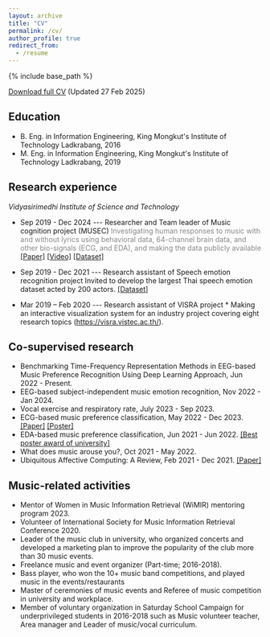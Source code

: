 ```yaml
---
layout: archive
title: "CV"
permalink: /cv/
author_profile: true
redirect_from:
  - /resume
---
```


{% include base_path %}

[Download full CV](https://drive.google.com/file/d/1Da-J_rZr9P1uPBYga0bDMEy13TG7yXUP/view?usp=sharing) (Updated 27 Feb 2025)

## Education

* B. Eng. in Information Engineering, King Mongkut's Institute of Technology Ladkrabang, 2016
  <!-- * Thesis --- Thai music emotion recognition based on Western music (written in Thai) [[Link]](https://opac.lib.kmitl.ac.th/catalog/BibItem.aspx?BibID=b00273711) -->
* M. Eng. in Information Engineering, King Mongkut's Institute of Technology Ladkrabang, 2019
  <!-- * Thesis --- Note score recognition -->
<!-- * Ph.D in Version Control Theory, GitHub University, 2018 (expected) -->

## Research experience

*Vidyasirimedhi Institute of Science and Technology*
* Sep 2019 - Dec 2024 --- Researcher and Team leader of Music cognition project (MUSEC)
    <font color="#888"> Investigating human responses to music with and without lyrics using behavioral data, 64-channel brain data, and other bio-signals (ECG, and EDA), and making the data publicly available </font> [[Paper]](https://ieeexplore.ieee.org/document/9402806) [[Video]](https://youtu.be/jdnipFzvos4) [[Dataset]](https://github.com/IoBT-VISTEC/MUSEC)
  <!-- * Supervisor: Asst. Prof. Dr. Theerawit Wilaiprasitporn -->

* Sep 2019 - Dec 2021 --- Research assistant of Speech emotion recognition project
      Invited to develop the largest Thai speech emotion dataset acted by 200 actors. [[Dataset]](https://github.com/vistec-AI/dataset-releases/releases/tag/v1)

* Mar 2019 – Feb 2020 --- Research assistant of VISRA project 
      * Making an interactive visualization system for an industry project covering eight research topics (https://visra.vistec.ac.th/).
  <!-- * Making the interactive visualizations of research data and [project website](https://visra.vistec.ac.th).-->

## Co-supervised research
* Benchmarking Time-Frequency Representation Methods in EEG-based Music Preference Recognition Using Deep Learning Approach, Jun 2022 - Present.
* EEG-based subject-independent music emotion recognition, Nov 2022 - Jan 2024.
* Vocal exercise and respiratory rate, July 2023 - Sep 2023.
* ECG-based music preference classification, May 2022 - Dec 2023. [[Paper]](https://ieeexplore.ieee.org/document/10325240) [[Poster]](https://drive.google.com/file/d/1VtqszINiAbvCiBUaR5Q_-E5egUmfFxQH/view?usp=sharing)
* EDA-based music preference classification, Jun 2021 - Jun 2022. [[Best poster award of university]](https://drive.google.com/file/d/1fhBA9g-PXZKsSzrXUBVIheheM-3AjHIY/view)
* What does music arouse you?, Oct 2021 - May 2022.
* Ubiquitous Affective Computing: A Review, Feb 2021 - Dec 2021. [[Paper]](https://ieeexplore.ieee.org/document/9662339)

<!-- ## Skills
* Programming
  * Python, R, MATLAB, Javascript, HTML, and CSS
* Language 
  * Thai (Native)
  * CEFR Level B2 in all tasks -->

## Music-related activities
  * Mentor of Women in Music Information Retrieval (WiMIR) mentoring program 2023.
  * Volunteer of International Society for Music Information Retrieval Conference 2020.
  * Leader of the music club in university, who organized concerts and developed a marketing plan to improve the popularity of the club more than 30 music events.
  * Freelance music and event organizer (Part-time; 2016-2018).
  * Bass player, who won the 10+ music band competitions, and played music in the events/restaurants 
  * Master of ceremonies of music events and Referee of music competition in university and workplace.
  * Member of voluntary organization in Saturday School Campaign for underprivileged students in 2016-2018 such as Music volunteer teacher, Area manager and Leader of music/vocal curriculum.